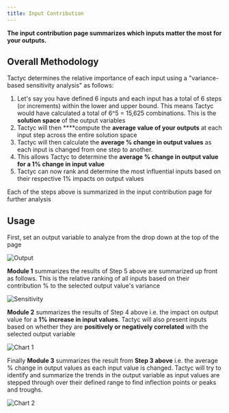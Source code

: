 ```yaml
---
title: Input Contribution
---
```


**The input contribution page summarizes which inputs matter the most for your outputs.**

## Overall Methodology

Tactyc determines the relative importance of each input using a "variance-based sensitivity analysis" as follows:

1. Let's say you have defined 6 inputs and each input has a total of 6 steps (or increments) within the lower and upper bound. This means Tactyc would have calculated a total of 6^5 = 15,625 combinations. This is the **solution space** of the output variables
2. Tactyc will then ****compute the **average value of your outputs** at each input step across the entire solution space 
3. Tactyc will then calculate the **average % change in output values** as each input is changed from one step to another. 
4. This allows Tactyc to determine the **average % change in output value for a 1% change in input value**
5. Tactyc can now rank and determine the most influential inputs based on their respective 1% impacts on output values

Each of the steps above is summarized in the input contribution page for further analysis

## Usage

First, set an output variable to analyze from the drop down at the top of the page

![Output](https://du0bb4gb9kg21.cloudfront.net/documentation/input-contribution/output.png)

**Module 1** summarizes the results of Step 5 above are summarized up front as follows. This is the relative ranking of all inputs based on their contribution % to the selected output value's variance

![Sensitivity](https://du0bb4gb9kg21.cloudfront.net/documentation/input-contribution/sensitivity.png)

**Module 2** summarizes the results of Step 4 above i.e. the impact on output value for a **1%** **increase in input values**. Tactyc will also present inputs based on whether they are **positively or negatively correlated** with the selected output variable

![Chart 1](https://du0bb4gb9kg21.cloudfront.net/documentation/input-contribution/chart.png)

Finally **Module 3** summarizes the result from **Step 3 above** i.e. the average % change in output values as each input value is changed. Tactyc will try to identify and summarize the trends in the output variable as input values are stepped through over their defined range to find inflection points or peaks and troughs.

![Chart 2](https://du0bb4gb9kg21.cloudfront.net/documentation/input-contribution/chart2.png)